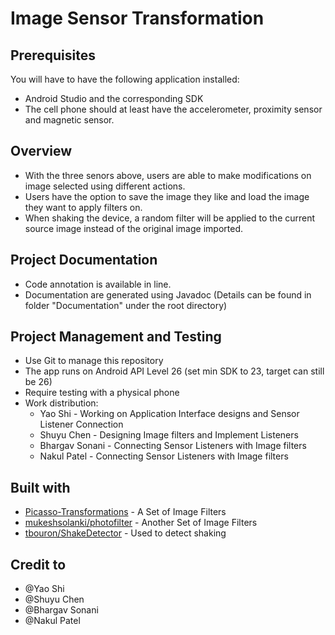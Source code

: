 # Image Sensor Transformation

## Prerequisites
You will have to have the following application installed:

* Android Studio and the corresponding SDK
* The cell phone should at least have the accelerometer, proximity sensor and magnetic sensor.

## Overview
* With the three senors above, users are able to make modifications on image selected using different actions.
* Users have the option to save the image they like and load the image they want to apply filters on.
* When shaking the device, a random filter will be applied to the current source image instead of the original image imported.

## Project Documentation
* Code annotation is available in line.
* Documentation are generated using Javadoc (Details can be found in folder "Documentation" under the root directory)

## Project Management and Testing
* Use Git to manage this repository
* The app runs on Android API Level 26 (set min SDK to 23, target can still be 26)
* Require testing with a physical phone
* Work distribution:
  * Yao Shi - Working on Application Interface designs and Sensor Listener Connection
  * Shuyu Chen - Designing Image filters and Implement Listeners
  * Bhargav Sonani - Connecting Sensor Listeners with Image filters
  * Nakul Patel - Connecting Sensor Listeners with Image filters 

## Built with
* [Picasso-Transformations](https://github.com/wasabeef/picasso-transformations) - A Set of Image Filters
* [mukeshsolanki/photofilter](https://github.com/mukeshsolanki/photofilter) - Another Set of Image Filters
* [tbouron/ShakeDetector](https://github.com/tbouron/ShakeDetector) - Used to detect shaking

## Credit to
* @Yao Shi
* @Shuyu Chen
* @Bhargav Sonani
* @Nakul Patel
